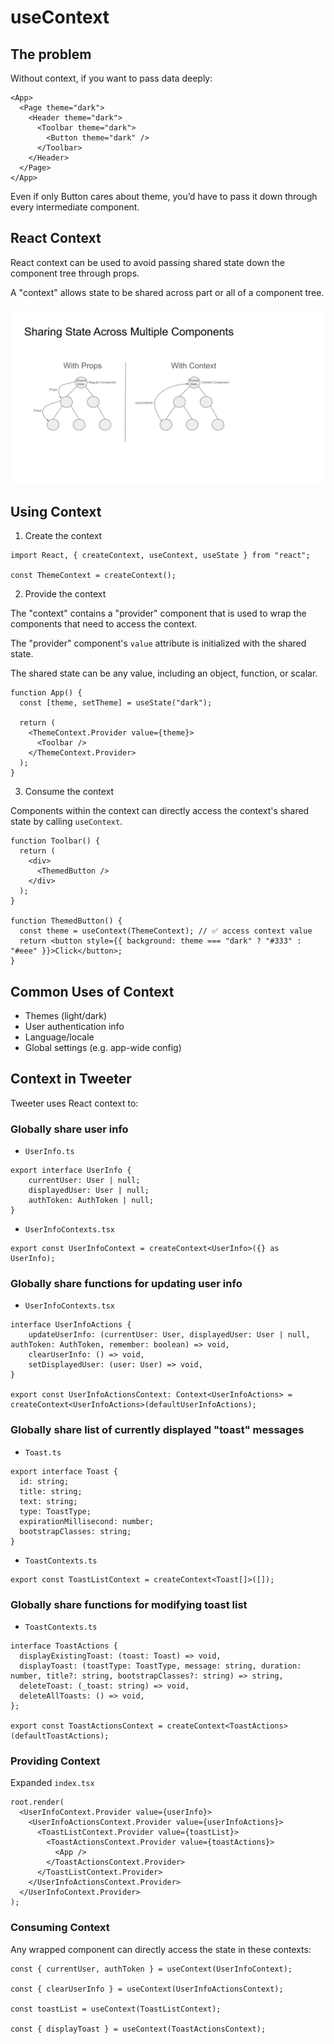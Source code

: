 
# useContext

## The problem

Without context, if you want to pass data deeply:

```
<App>
  <Page theme="dark">
    <Header theme="dark">
      <Toolbar theme="dark">
        <Button theme="dark" />
      </Toolbar>
    </Header>
  </Page>
</App>
```

Even if only Button cares about theme, you’d have to pass it down through every intermediate component.

## React Context

React context can be used to avoid passing shared state down the component tree through props.

A "context" allows state to be shared across part or all of a component tree.

![React Context](./context.svg)

## Using Context

1. Create the context

```
import React, { createContext, useContext, useState } from "react";

const ThemeContext = createContext();
```

2. Provide the context

The "context" contains a "provider" component that is used to wrap the components that need to access the context.

The "provider" component's `value` attribute is initialized with the shared state.

The shared state can be any value, including an object, function, or scalar.

```
function App() {
  const [theme, setTheme] = useState("dark");

  return (
    <ThemeContext.Provider value={theme}>
      <Toolbar />
    </ThemeContext.Provider>
  );
}
```

3. Consume the context

Components within the context can directly access the context's shared state by calling `useContext`.

```
function Toolbar() {
  return (
    <div>
      <ThemedButton />
    </div>
  );
}

function ThemedButton() {
  const theme = useContext(ThemeContext); // ✅ access context value
  return <button style={{ background: theme === "dark" ? "#333" : "#eee" }}>Click</button>;
}
```

## Common Uses of Context

- Themes (light/dark)
- User authentication info
- Language/locale
- Global settings (e.g. app-wide config)

## Context in Tweeter

Tweeter uses React context to:

### Globally share user info

- `UserInfo.ts`
```
export interface UserInfo {
    currentUser: User | null;
    displayedUser: User | null;
    authToken: AuthToken | null;
}
```
- `UserInfoContexts.tsx`
```
export const UserInfoContext = createContext<UserInfo>({} as UserInfo);
```

### Globally share functions for updating user info
- `UserInfoContexts.tsx`
```
interface UserInfoActions {
    updateUserInfo: (currentUser: User, displayedUser: User | null, authToken: AuthToken, remember: boolean) => void,
    clearUserInfo: () => void,
    setDisplayedUser: (user: User) => void,
}

export const UserInfoActionsContext: Context<UserInfoActions> = createContext<UserInfoActions>(defaultUserInfoActions);
```

### Globally share list of currently displayed "toast" messages
- `Toast.ts`
```
export interface Toast {
  id: string;
  title: string;
  text: string;
  type: ToastType;
  expirationMillisecond: number;
  bootstrapClasses: string;
}
```
- `ToastContexts.ts`
```
export const ToastListContext = createContext<Toast[]>([]);
```

### Globally share functions for modifying toast list
- `ToastContexts.ts`
```
interface ToastActions {
  displayExistingToast: (toast: Toast) => void,
  displayToast: (toastType: ToastType, message: string, duration: number, title?: string, bootstrapClasses?: string) => string,
  deleteToast: (_toast: string) => void,
  deleteAllToasts: () => void,
};

export const ToastActionsContext = createContext<ToastActions>(defaultToastActions);
```

### Providing Context

Expanded `index.tsx`

```
root.render(
  <UserInfoContext.Provider value={userInfo}>
    <UserInfoActionsContext.Provider value={userInfoActions}>
      <ToastListContext.Provider value={toastList}>
        <ToastActionsContext.Provider value={toastActions}>
          <App />
        </ToastActionsContext.Provider>
      </ToastListContext.Provider>
    </UserInfoActionsContext.Provider>
  </UserInfoContext.Provider>
);
```

### Consuming Context

Any wrapped component can directly access the state in these contexts:

    const { currentUser, authToken } = useContext(UserInfoContext);

    const { clearUserInfo } = useContext(UserInfoActionsContext);

    const toastList = useContext(ToastListContext);

    const { displayToast } = useContext(ToastActionsContext);
